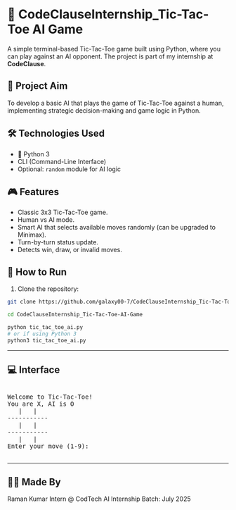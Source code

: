 # 🤖 CodeClauseInternship_Tic-Tac-Toe AI Game


A simple terminal-based Tic-Tac-Toe game built using Python, where you can play against an AI opponent. The project is part of my internship at **CodeClause**.


## 🎯 Project Aim

To develop a basic AI that plays the game of Tic-Tac-Toe against a human, implementing strategic decision-making and game logic in Python.



## 🛠️ Technologies Used

- 🐍 Python 3
- CLI (Command-Line Interface)
- Optional: `random` module for AI logic



## 🎮 Features

- Classic 3x3 Tic-Tac-Toe game.
- Human vs AI mode.
- Smart AI that selects available moves randomly (can be upgraded to Minimax).
- Turn-by-turn status update.
- Detects win, draw, or invalid moves.



## 📁 How to Run

1. Clone the repository:

```bash
git clone https://github.com/galaxy00-7/CodeClauseInternship_Tic-Tac-Toe-AI-Game.git
```
```bash
cd CodeClauseInternship_Tic-Tac-Toe-AI-Game
```
```bash
python tic_tac_toe_ai.py
# or if using Python 3
python3 tic_tac_toe_ai.py
```
---

## 💻 Interface
<pre>
   
Welcome to Tic-Tac-Toe!
You are X, AI is O
   |   |  
-----------
   |   |  
-----------
   |   |  
Enter your move (1-9): 
   
</pre>
---
## 🙋‍♂️ Made By
Raman Kumar
Intern @ CodTech AI Internship
Batch: July 2025
